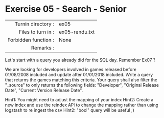 # Exercise 05 - Search - Senior

|                         |                    |
| -----------------------:| ------------------ |
|   Turnin directory :    |  ex05              |
|   Files to turn in :    |  ex05-rendu.txt    |
|   Forbidden function :  |  None              |
|   Remarks :             |                    |

Let's start with a query you already did for the SQL day. Remember Ex07 ?  

We are looking for developers involved in games released before 01/08/2008 included and update after 01/01/2018 included.
Write a query that returns the games matching this criteria.
Your query shall also filter the "_source" to only returns the following fields: "Developer", "Original Release Date", "Current Version Release Date".

Hint1: You might need to adjust the mapping of your index 
Hint2: Create a new index and use the reindex API to change the mapping rather than using logstash to re ingest the csv
Hint2: "bool" query will be useful ;)
